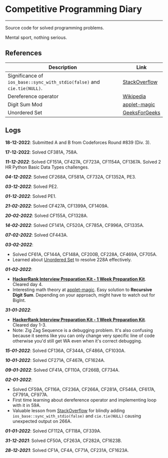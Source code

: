 # Competitive Programming Diary

---
Source code for solved programming problems.

Mental sport, nothing serious.

## References
| Description                                                             | Link                                                                                                                   |
|-------------------------------------------------------------------------|------------------------------------------------------------------------------------------------------------------------|
| Significance of `ios_base::sync_with_stdio(false)` and `cie.tie(NULL)`. | [StackOverflow](https://stackoverflow.com/questions/31162367/significance-of-ios-basesync-with-stdiofalse-cin-tienull) |
| Dereference operator                                                    | [Wikipedia](https://en.wikipedia.org/wiki/Dereference_operator)                                                        |
| Digit Sum Mod                                                           | [applet-magic](http://applet-magic.com/digitsummod9.htm)                                                               |
| Unordered Set                                                           | [GeeksForGeeks](https://www.geeksforgeeks.org/unordered_set-in-cpp-stl/)                                               |

## Logs
**18-12-2022**: Submitted A and B from Codeforces Round #839 (Div. 3).

**17-12-2022**: Solved CF381A, 758A.

***11-12-2022***: Solved CF151A, CF427A, CF723A, CF1154A, CF1367A. Solved 2 HR Python Basic Data Types challenges.

***04-12-2022***: Solved CF268A, CF581A, CF732A, CF1352A, PE3.

***03-12-2022***: Solved PE2.

***01-12-2022***: Solved PE1.

***21-02-2022***: Solved CF427A, CF1399A, CF1409A.

***20-02-2022***: Solved CF155A, CF1328A.

***14-02-2022***: Solved CF141A, CF520A, CF785A, CF996A, CF1335A.

***07-02-2022***: Solved CF443A.

***03-02-2022***:
- Solved CF61A, CF144A, CF148A, CF200B, CF228A, CF469A, CF705A.
- Learned about [Unordered Set](https://www.geeksforgeeks.org/unordered_set-in-cpp-stl/) to resolve 228A effectively.

***01-02-2022***:
- **[HackerRank Interview Preparation Kit - 1 Week Preparation Kit](https://hackerrank.com)**. Cleared day 4.
- Interesting math theory at [applet-magic](http://applet-magic.com/digitsummod9.htm). Easy solution to **Recursive Digit Sum**. Depending on your approach, might have to watch out for BigInt.

***31-01-2022***:
- **[HackerRank Interview Preparation Kit - 1 Week Preparation Kit](https://hackerrank.com)**. Cleared day 1-3.
- Note: Zig Zag Sequence is a debugging problem. It's also confusing because it seems like you can only change very specific line of code otherwise you'd still get WA even when it's correct debugging.

***15-01-2022***: Solved CF136A, CF344A, CF486A, CF1030A.

***10-01-2022***: Solved CF271A, CF467A, CF1624A.

***09-01-2022***: Solved CF41A, CF110A, CF266B, CF734A.

***02-01-2022***:
- Solved CF59A, CF116A, CF236A, CF266A, CF281A, CF546A, CF617A, CF791A, CF977A.
- First time learning about dereference operator and implementing loop with it in 59A.
- Valuable lesson from [StackOverflow](https://stackoverflow.com/questions/31162367/significance-of-ios-basesync-with-stdiofalse-cin-tienull) for blindly adding `ios_base::sync_with_stdio(false)` and `cie.tie(NULL)` causing unexpected output on 266A.

***01-01-2022***: Solved CF112A, CF118A, CF339A.

***31-12-2021***: Solved CF50A, CF263A, CF282A, CF1623B.

***28-12-2021***: Solved CF1A, CF4A, CF71A, CF231A, CF1623A.
